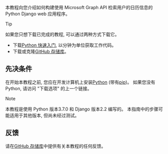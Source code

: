 <!-- markdownlint-disable MD002 MD041 -->

本教程向您介绍如何构建使用 Microsoft Graph API 检索用户的日历信息的 Python Django web 应用程序。

> [!TIP]
> 如果您只想下载已完成的教程, 可以通过两种方式下载它。
>
> - 下载[Python 快速入门](https://developer.microsoft.com/graph/quick-start?platform=option-Python), 以分钟为单位获取工作代码。
> - 下载或克隆[GitHub 存储库](https://github.com/microsoftgraph/msgraph-training-pythondjangoapp)。

## <a name="prerequisites"></a>先决条件

在开始本教程之前, 您应在开发计算机上安装[Python](https://www.python.org/) (带有[pip](https://pypi.org/project/pip/))。 如果您没有 Python, 请访问 "下载选项" 的上一个链接。

> [!NOTE]
> 本教程是使用 Python 版本3.7.0 和 Django 版本2.2 编写的。 本指南中的步骤可能适用于其他版本, 但尚未经过测试。

## <a name="feedback"></a>反馈

请在[GitHub 存储库](https://github.com/microsoftgraph/msgraph-training-pythondjangoapp)中提供有关本教程的任何反馈。